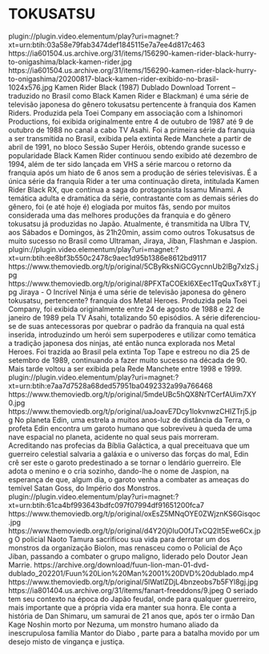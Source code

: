 # TOKUSATSU

<item>
<title>[COLOR silver][B] BLACK KAMEN RIDER 51 EP. [/COLOR][/B][COLOR yellow]  FULL HD  [B][/COLOR][/B]</title>
<link>plugin://plugin.video.elementum/play?uri=magnet:?xt=urn:btih:03a58e79fab3474def1845115e7a7ee4d817c463</link>
<thumbnail>https://ia601504.us.archive.org/31/items/156290-kamen-rider-black-hurry-to-onigashima/black-kamen-rider.jpg</thumbnail>
<fanart>https://ia601504.us.archive.org/31/items/156290-kamen-rider-black-hurry-to-onigashima/20200817-black-kamen-rider-exibido-no-brasil-1024x576.jpg</fanart>
<info>Kamen Rider Black (1987) Dublado Download Torrent – traduzido no Brasil como Black Kamen Rider e Blackman) é uma série de televisão japonesa do gênero tokusatsu pertencente à franquia dos Kamen Riders. Produzida pela Toei Company em associação com a Ishinomori Productions, foi exibida originalmente entre 4 de outubro de 1987 até 9 de outubro de 1988 no canal a cabo TV Asahi. Foi a primeira série da franquia a ser transmitida no Brasil, exibida pela extinta Rede Manchete a partir de abril de 1991, no bloco Sessão Super Heróis, obtendo grande sucesso e popularidade Black Kamen Rider continuou sendo exibido até dezembro de 1994, além de ter sido lançada em VHS a série marcou o retorno da franquia após um hiato de 6 anos sem a produção de séries televisivas. É a única série da franquia Rider a ter uma continuação direta, intitulada Kamen Rider Black RX, que continua a saga do protagonista Issamu Minami. A temática adulta e dramática da série, contrastante com as demais séries do gênero, foi (e até hoje é) elogiada por muitos fãs, sendo por muitos considerada uma das melhores produções da franquia e do gênero tokusatsu já produzidas no Japão. Atualmente, é transmitida na Ulbra TV, aos Sábados e Domingos, às 21h20min, assim como outros Tokusatsus de muito sucesso no Brasil como Ultraman, Jiraya, Jiban, Flashman e Jaspion.</info>
</item>

<item>
<title>[COLOR silver][B] JIRAYA- O INCRIVÉL NINJA [/COLOR][/B][COLOR yellow]  FULL HD  [B][/COLOR][/B]</title>
<link>plugin://plugin.video.elementum/play?uri=magnet:?xt=urn:btih:ee8bf3b550c2478c9aec1d95b1386e8612bd9117</link>
<thumbnail>https://www.themoviedb.org/t/p/original/5CByRksNiGCGycnnUb2lBg7xlzS.jpg</thumbnail>
<fanart>https://www.themoviedb.org/t/p/original/8PFXTaCOEkI6XEec1TqQuxTx8YT.jpg</fanart>
<info>Jiraya - O Incrível Ninja é uma série de televisão japonesa do gênero tokusatsu, pertencente? franquia dos Metal Heroes. Produzida pela Toei Company, foi exibida originalmente entre 24 de agosto de 1988 e 22 de janeiro de 1989 pela TV Asahi, totalizando 50 episódios. A série diferenciou-se de suas antecessoras por quebrar o padrão da franquia na qual está inserida, introduzindo um herói sem superpoderes e utilizar como temática a tradição japonesa dos ninjas, até então nunca explorada nos Metal Heroes. Foi trazida ao Brasil pela extinta Top Tape e estreou no dia 25 de setembro de 1989, continuando a fazer muito sucesso na década de 90. Mais tarde voltou a ser exibida pela Rede Manchete entre 1998 e 1999.</info>
</item>

<item>
<title>[COLOR silver][B] O FANTASTICO JASPION [/COLOR][/B][COLOR yellow]  FULL HD  [B][/COLOR][/B]</title>
<link>plugin://plugin.video.elementum/play?uri=magnet:?xt=urn:btih:e7aa7d7528a68ded57951ba0492332a99a766468</link>
<thumbnail>https://www.themoviedb.org/t/p/original/5mdeUBc5hQX8NrTCerfAUim7XY0.jpg</thumbnail>
<fanart>https://www.themoviedb.org/t/p/original/uaJoavE7Dcy1lokvnwzCHIZTrj5.jpg</fanart>
<info> No planeta Edin, uma estrela a muitos anos-luz de distância da Terra, o profeta Edin encontra um garoto humano que sobreviveu à queda de uma nave espacial no planeta, acidente no qual seus pais morreram. Acreditando nas profecias da Bíblia Galáctica, a qual preceituava que um guerreiro celestial salvaria a galáxia e o universo das forças do mal, Edin crê ser este o garoto predestinado a se tornar o lendário guerreiro. Ele adota o menino e o cria sozinho, dando-lhe o nome de Jaspion, na esperança de que, algum dia, o garoto venha a combater as ameaças do temível Satan Goss, do Império dos Monstros.</info>
</item>

<item>
<title>[COLOR silver][B] POLICIAL DE AÇO-JIBAN [/COLOR][/B][COLOR yellow]  FULL HD  [B][/COLOR][/B]</title>
<link>plugin://plugin.video.elementum/play?uri=magnet:?xt=urn:btih:61ca4bf993643bdfc097f07994df91651200fca7</link>
<thumbnail>https://www.themoviedb.org/t/p/original/oxEsZ5MNqOYE0ZWjznKS6Gisqoc.jpg</thumbnail>
<fanart>https://www.themoviedb.org/t/p/original/d4Y20j0IuO0fJTxCQ2It5Ewe6Cx.jpg</fanart>
<info> O policial Naoto Tamura sacrificou sua vida para derrotar um dos monstros da organização Biolon, mas renasceu como o Policial de Aço Jiban, passando a combater o grupo maligno, liderado pelo Doutor Jean Marrie.</info>
</item>

<item>
<title>[COLOR silver][B] COLEÇÃO-PODEROSO LION  MAN [/COLOR][/B][COLOR yellow]  FULL HD  [B][/COLOR][/B]</title>
<link>https://archive.org/download/fuun-lion-man-01-dvd-dublado_202201/Fuun%20Lion%20Man%2001%20DVD%20dublado.mp4</link>
<thumbnail>https://www.themoviedb.org/t/p/original/5lWatlZDjL4bnzeobs7b5FYl8gj.jpg</thumbnail>
<fanart>https://ia801404.us.archive.org/31/items/fanart-freeddons/9.jpeg</fanart>
<info>O seriado tem seu contexto na época do Japão feudal, onde para qualquer guerreiro, mais importante que a própria vida era manter sua honra. Ele conta a história de Dan Shimaru, um samurai de 21 anos que, após ter o irmão Dan Kage Noshin morto por Nezuma, um monstro humano aliado da inescrupulosa família Mantor do Diabo , parte para a batalha movido por um desejo misto de vingança e justiça.</info>
</item>






